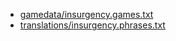  * [gamedata/insurgency.games.txt](gamedata/insurgency.games.txt)
 * [translations/insurgency.phrases.txt](translations/insurgency.phrases.txt)
